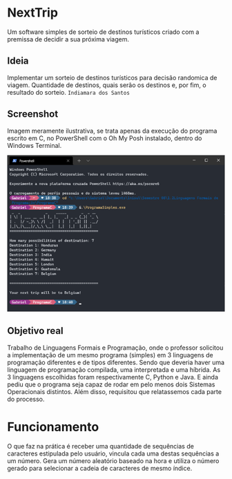 # NextTrip 
Um software simples de sorteio de destinos turísticos criado com a premissa de decidir a sua próxima viagem.

## Ideia
Implementar um sorteio de destinos turísticos para decisão randomica de viagem.
Quantidade de destinos, quais serão os destinos e, por fim, o resultado do sorteio.
                                                                       ``Indiamara dos Santos``                                                                      
## Screenshot
Imagem meramente ilustrativa, se trata apenas da execução do programa escrito em C, no PowerShell com o Oh My Posh instalado, dentro do Windows Terminal.
<div align="center">
  
![NextTrip](https://github.com/gabrielltmonteiro/NextTrip/blob/main/ProgramaSimples.exe.png?raw=true)
  
</div>
  
## Objetivo real 
Trabalho de Linguagens Formais e Programação, onde o professor solicitou a implementação de um mesmo programa (simples) em 3 linguagens de programação diferentes e de tipos diferentes. Sendo que deveria haver uma linguagem de programação compilada, uma interpretada e uma híbrida. As 3 linguagens escolhidas foram respectivamente C, Python e Java. E ainda pediu que o programa seja capaz de rodar em pelo menos dois Sistemas Operacionais distintos.
Além disso, requisitou que relatassemos cada parte do processo.

# Funcionamento
O que faz na prática é receber uma quantidade de sequências de caracteres estipulada pelo usuário, vincula cada uma destas sequências a um número. Gera um número aleatório baseado na hora e utiliza o número gerado para selecionar a cadeia de caracteres de mesmo índice. 
